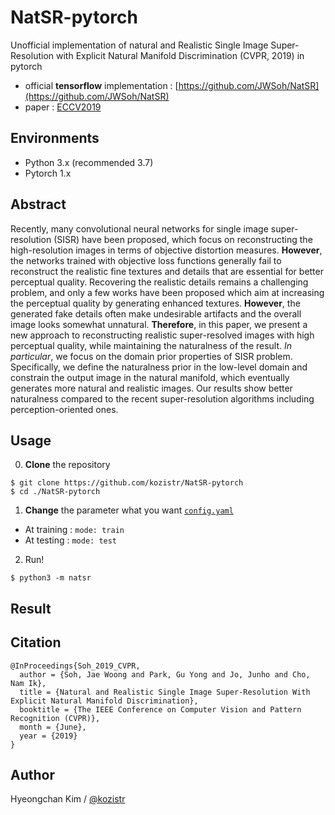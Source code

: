 # NatSR-pytorch

Unofficial implementation of natural and Realistic Single Image Super-Resolution with Explicit Natural Manifold Discrimination (CVPR, 2019) in pytorch

* official **tensorflow** implementation : [https://github.com/JWSoh/NatSR](https://github.com/JWSoh/NatSR)
* paper : [ECCV2019](http://openaccess.thecvf.com/content_CVPR_2019/papers/Soh_Natural_and_Realistic_Single_Image_Super-Resolution_With_Explicit_Natural_Manifold_CVPR_2019_paper.pdf)

## Environments

* Python 3.x (recommended 3.7)
* Pytorch 1.x

## Abstract

Recently, many convolutional neural networks for single image super-resolution (SISR) have been proposed, which focus on reconstructing the high-resolution images in terms of objective distortion measures. 
**However**, the networks trained with objective loss functions generally fail to reconstruct the realistic fine textures and details that are essential for better perceptual quality. 
Recovering the realistic details remains a challenging problem, and only a few works have been proposed which aim at increasing the perceptual quality by generating enhanced textures. 
**However**, the generated fake details often make undesirable artifacts and the overall image looks somewhat unnatural. 
**Therefore**, in this paper, we present a new approach to reconstructing realistic super-resolved images with high perceptual quality, while maintaining the naturalness of the result. 
*In particular*, we focus on the domain prior properties of SISR problem. 
Specifically, we define the naturalness prior in the low-level domain and constrain the output image in the natural manifold, which eventually generates more natural and realistic images. 
Our results show better naturalness compared to the recent super-resolution algorithms including perception-oriented ones.

## Usage

0. **Clone** the repository

```shell script
$ git clone https://github.com/kozistr/NatSR-pytorch
$ cd ./NatSR-pytorch
```

1. **Change** the parameter what you want [`config.yaml`](./config.yaml)

* At training : `mode: train`
* At testing : `mode: test`

2. Run!

```shell script
$ python3 -m natsr
```

## Result

## Citation

```
@InProceedings{Soh_2019_CVPR,
  author = {Soh, Jae Woong and Park, Gu Yong and Jo, Junho and Cho, Nam Ik},
  title = {Natural and Realistic Single Image Super-Resolution With Explicit Natural Manifold Discrimination},
  booktitle = {The IEEE Conference on Computer Vision and Pattern Recognition (CVPR)},
  month = {June},
  year = {2019}
}
```

## Author

Hyeongchan Kim / [@kozistr](http://kozistr.tech)
